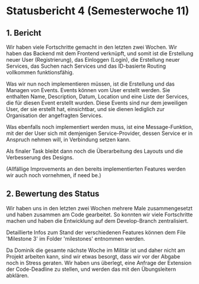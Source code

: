 # Statusbericht 4 (Semesterwoche 11)

## 1. Bericht

Wir haben viele Fortschritte gemacht in den letzten zwei Wochen. Wir haben das Backend mit dem Frontend verknüpft, und somit ist die Erstellung neuer User (Registrierung), das Einloggen (Login), die Erstellung neuer Services, das Suchen nach Services und das ID-basierte Routing vollkommen funktionsfähig.

Was wir nun noch implementieren müssen, ist die Erstellung und das Managen von Events. Events können vom User erstellt werden. Sie enthalten Name, Description, Datum, Location und eine Liste der Services, die für diesen Event erstellt wurden. Diese Events sind nur dem jeweiligen User, der sie erstellt hat, einsichtbar, und sie dienen lediglich zur Organisation der angefragten Services.

Was ebenfalls noch implementiert werden muss, ist eine Message-Funktion, mit der der User sich mit demjenigen Service-Provider, dessen Service er in Anspruch nehmen will, in Verbindung setzen kann.

Als finaler Task bleibt dann noch die Überarbeitung des Layouts und die Verbesserung  des Designs.

(Allfällige Improvements an den bereits implementierten Features werden wir auch noch vornehmen, if need be.)


## 2. Bewertung des Status

Wir haben uns in den letzten zwei Wochen mehrere Male zusammengesetzt und haben zusammen am Code gearbeitet. So konnten wir viele Fortschritte machen und haben die Entwicklung auf dem Develop-Branch zentralisiert.

Detaillierte Infos zum Stand der verschiedenen Features können dem File 'Milestone 3' im Folder 'milestones' entnommen werden.

Da Dominik die gesamte nächste Woche im Militär ist und daher nicht am Projekt arbeiten kann, sind wir etwas besorgt, dass wir vor der Abgabe noch in Stress geraten. Wir haben uns überlegt, eine Anfrage der Extension der Code-Deadline zu stellen, und werden das mit den Übungsleitern abklären.
